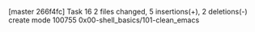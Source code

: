 [master 266f4fc] Task 16
 2 files changed, 5 insertions(+), 2 deletions(-)
 create mode 100755 0x00-shell_basics/101-clean_emacs
